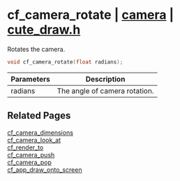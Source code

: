 # cf_camera_rotate | [camera](https://github.com/RandyGaul/cute_framework/blob/master/docs/camera_readme.md) | [cute_draw.h](https://github.com/RandyGaul/cute_framework/blob/master/include/cute_draw.h)

Rotates the camera.

```cpp
void cf_camera_rotate(float radians);
```

Parameters | Description
--- | ---
radians | The angle of camera rotation.

## Related Pages

[cf_camera_dimensions](https://github.com/RandyGaul/cute_framework/blob/master/docs/camera/cf_camera_dimensions.md)  
[cf_camera_look_at](https://github.com/RandyGaul/cute_framework/blob/master/docs/camera/cf_camera_look_at.md)  
[cf_render_to](https://github.com/RandyGaul/cute_framework/blob/master/docs/draw/cf_render_to.md)  
[cf_camera_push](https://github.com/RandyGaul/cute_framework/blob/master/docs/camera/cf_camera_push.md)  
[cf_camera_pop](https://github.com/RandyGaul/cute_framework/blob/master/docs/camera/cf_camera_pop.md)  
[cf_app_draw_onto_screen](https://github.com/RandyGaul/cute_framework/blob/master/docs/app/cf_app_draw_onto_screen.md)  
